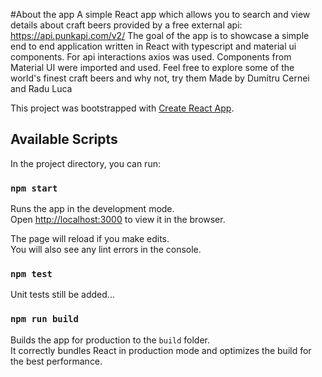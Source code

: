 #About the app
A simple React app which allows you to search and view details about craft beers provided by a free external api: https://api.punkapi.com/v2/
The goal of the app is to showcase a simple end to end application written in React with typescript and material ui components.
For api interactions axios was used.
Components from Material UI were imported and used.
Feel free to explore some of the world's finest craft beers and why not, try them
Made by Dumitru Cernei and Radu Luca

This project was bootstrapped with [Create React App](https://github.com/facebook/create-react-app).

## Available Scripts

In the project directory, you can run:

### `npm start`

Runs the app in the development mode.\
Open [http://localhost:3000](http://localhost:3000) to view it in the browser.

The page will reload if you make edits.\
You will also see any lint errors in the console.

### `npm test`
Unit tests still be added...

### `npm run build`

Builds the app for production to the `build` folder.\
It correctly bundles React in production mode and optimizes the build for the best performance.

